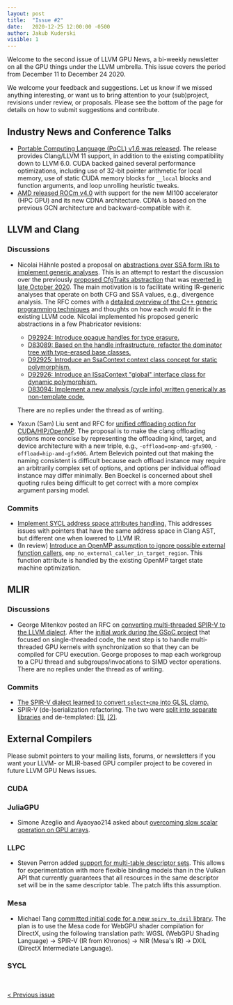 ```yaml
---
layout: post
title:  "Issue #2"
date:   2020-12-25 12:00:00 -0500
author: Jakub Kuderski
visible: 1
---
```


Welcome to the second issue of LLVM GPU News, a bi-weekly newsletter on all
the GPU things under the LLVM umbrella. This issue covers the period from
December 11 to December 24 2020.

We welcome your feedback and suggestions. Let us know if we missed anything
interesting, or want us to bring attention to your (sub)project, revisions
under review, or proposals. Please see the bottom of the page for details
on how to submit suggestions and contribute.

## Industry News and Conference Talks

*  [Portable Computing Language (PoCL) v1.6 was released](http://portablecl.org/pocl-1.6.html).
   The release provides Clang/LLVM 11 support, in addition to the existing
   compatibility down to LLVM 6.0. CUDA backed gained several performance
   optimizations, including use of 32-bit pointer arithmetic for local
   memory, use of static CUDA memory blocks for `__local` blocks and
   function arguments, and loop unrolling heuristic tweaks.
*  [AMD released ROCm v4.0](https://github.com/RadeonOpenCompute/ROCm/blob/master/AMD_ROCm_Release_Notes_v4.0.pdf)
   with support for the new MI100 accelerator (HPC GPU) and its new CDNA
   architecture. CDNA is based on the previous GCN architecture and
   backward-compatible with it.


##  LLVM and Clang

### Discussions

*  Nicolai Hähnle posted a proposal on
   [abstractions over SSA form IRs to implement generic analyses](http://lists.llvm.org/pipermail/llvm-dev/2020-December/147433.html).
   This is an attempt to restart the discussion over the previously
   [proposed CfgTraits abstraction](http://lists.llvm.org/pipermail/llvm-dev/2020-October/145945.html)
   that was [reverted in late October 2020](https://github.com/llvm/llvm-project/commit/e025d09b216dc2239e1b502f4f277abb6fb4648a).
   The main motivation is to facilitate writing IR-generic analyses that
   operate on both CFG and SSA values, e.g., divergence analysis. The RFC
   comes with a [detailed overview of the C++ generic programming techniques](https://docs.google.com/document/d/1sbeGw5uNGFV0ZPVk6h8Q5_dRhk4qFnKHa-uZ-O3c4UY/edit?usp=sharing)
   and thoughts on how each would fit in the existing LLVM code. Nicolai
   implemented his proposed generic abstractions in a few Phabricator
   revisions:
   *  [D92924: Introduce opaque handles for type erasure.](https://reviews.llvm.org/D92924)
   *  [D83089: Based on the handle infrastructure, refactor the dominator tree with type-erased base classes.](https://reviews.llvm.org/D83089)
   *  [D92925: Introduce an SsaContext context class concept for static polymorphism.](https://reviews.llvm.org/D92925)
   *  [D92926: Introduce an ISsaContext "global" interface class for dynamic polymorphism.](https://reviews.llvm.org/D92926)
   *  [D83094: Implement a new analysis (cycle info) written generically as non-template code.](https://reviews.llvm.org/D83094)

   There are no replies under the thread as of writing.

*  Yaxun (Sam) Liu sent and RFC for
   [unified offloading option for CUDA/HIP/OpenMP](http://lists.llvm.org/pipermail/cfe-dev/2020-December/067362.html).
   The proposal is to make the clang offloading options more concise by
   representing the offloading kind, target, and device architecture with a
   new triple, e.g., `-offload=omp-amd-gfx900`, `-offload=hip-amd-gfx906`.
   Artem Belevich pointed out that making the naming consistent is
   difficult because each offload instance may require an arbitrarily
   complex set of options, and options per individual offload instance may
   differ minimally. Ben Boeckel is concerned about shell quoting rules
   being difficult to get correct with a more complex argument parsing
   model.

### Commits

*  [Implement SYCL address space attributes handling.](https://reviews.llvm.org/D89909)
   This addresses issues with pointers that have the same address space in
   Clang AST, but different one when lowered to LLVM IR.
*  (In review) [Introduce an OpenMP assumption to ignore possible external function callers](https://reviews.llvm.org/D93079),
   `omp_no_external_caller_in_target_region`. This function attribute is
   handled by the existing OpenMP target state machine optimization.


## MLIR

### Discussions

* George Mitenkov posted an RFC on
  [converting multi-threaded SPIR-V to the LLVM dialect](https://llvm.discourse.group/t/rfc-converting-multi-threaded-spir-v-to-llvm-dialect-overview/2463).
  After the [initial work during the GSoC project](https://github.com/georgemitenkov/GSoC-2020)
  that focused on single-threaded code, the next step is to handle
  multi-threaded GPU kernels with synchronization so that they can be
  compiled for CPU execution. George proposes to map each workgroup to a
  CPU thread and subgroups/invocations to SIMD vector operations.
  There are no replies under the thread as of writing.

### Commits

*  [The SPIR-V dialect learned to convert `select+cmp` into GLSL clamp.](https://reviews.llvm.org/D93618)
*  SPIR-V (de-)serialization refactoring. The two were
   [split into separate libraries](https://reviews.llvm.org/D91548) and 
   de-templated: [\[1\]](https://reviews.llvm.org/D93535), [\[2\]](https://reviews.llvm.org/D93504).


## External Compilers

Please submit pointers to your mailing lists, forums, or newsletters if you
want your LLVM- or MLIR-based GPU compiler project to be covered in future
LLVM GPU News issues.

### CUDA

### JuliaGPU

*  Simone Azeglio and Ayaoyao214 asked about
   [overcoming slow scalar operation on GPU arrays](https://discourse.julialang.org/t/overcoming-slow-scalar-operations-on-gpu-arrays/49554).

### LLPC

*  Steven Perron added [support for multi-table descriptor sets](https://github.com/GPUOpen-Drivers/llpc/pull/1074).
   This allows for experimentation with more flexible binding models than
   in the Vulkan API that currently guarantees that all resources in the
   same descriptor set will be in the same descriptor table. The patch
   lifts this assumption.

### Mesa

* Michael Tang [committed initial code for a new `spirv_to_dxil` library](https://gitlab.freedesktop.org/mesa/mesa/-/merge_requests/8043).
  The plan is to use the Mesa code for WebGPU shader compilation for
  DirectX, using the following translation path: WGSL (WebGPU Shading
  Language) -> SPIR-V (IR from Khronos) -> NIR (Mesa's IR) -> DXIL (DirectX
  Intermediate Language).

### SYCL


<br/>
<p style="text-align:left;">
    <a href="{% post_url 2020-12-11-issue-1 %}"> < Previous issue</a>
    <span style="float:right;">
        <!--<a href="{% post_url 2021-01-08-issue-3 %}"> Next issue > </a>-->
    </span>
</p>
